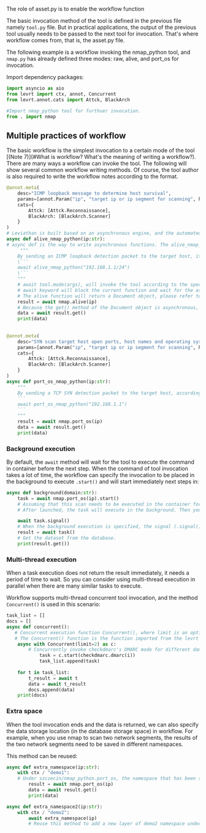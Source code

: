 

The role of asset.py is to enable the workflow function

The basic invocation method of the tool is defined in the previous file namely `tool.py`  file. But in practical applications, the output of the previous tool usually needs to be passed to the next tool for invocation. That's where workflow comes from, that is, the asset.py file.


The following example is a workflow invoking the nmap_python tool, and `nmap.py` has already defined three modes: raw, alive, and port_os for invocation.

Import dependency packages:

```python
import asyncio as aio
from levrt import ctx, annot, Concurrent
from levrt.annot.cats import Attck, BlackArch

#Import nmap_python tool for furthuer invocation.
from . import nmap
```

## Multiple practices of workflow

The basic workflow is the simplest invocation to a certain mode of the tool [(Note 7)](#What is workflow? What's the meaning of writing a workflow?). There are many ways a workflow can invoke the tool. The following will show several common workflow writing methods. Of course, the tool author is also required to write the workflow notes according to the format.

````python
@annot.meta(
    desc="ICMP loopback message to determine host survival",
    params=[annot.Param("ip", "target ip or ip segment for scanning", holder="192.168.1.1/24")],
    cats={
        Attck: [Attck.Reconnaissance],
        BlackArch: [BlackArch.Scanner]
    }
)
# Leviathan is built based on an asynchronous engine, and the automated progress system also depends on the asynchronous protocol, so you need to use python asynchronous programming.
async def alive_nmap_python(ip:str):
# async def is the way to write asynchronous functions. The alive_nmap_python method specifies that the string parameter ip needs to be passed in for the alive mode.
	 """
    By sending an ICMP loopback detection packet to the target host, it is judged whether the host is alive or not according to the discard situation of the response packet, the response time, the response content, the banner information and the match of the specific service keyword.
	\```
    await alive_nmap_python("192.168.1.1/24")
    \```
    """
    # await tool.mode(args), will invoke the tool according to the specified mode, will wait for the end of the tool execution, and will save the obtained result to mongodb firstly. The result will get a data set of mongodb, namely levrt. Document object.
    # await keyword will block the current function and wait for the asynchronous function alive() to finish executing and return the result before execution starts. For details, please refer to python asynchronous programming.
    # The alive function will return a Document object, please refer to the API documentation for details.
    result = await nmap.alive(ip)
    # Because the get() method of the Document object is asynchronous, you need to await again. Using the .get() method, you can obtain data from the result dataset.
    data = await result.get()
    print(data)
    
    
@annot.meta(
    desc="SYN scan target host open ports, host names and operating systems",
    params=[annot.Param("ip", "target ip or ip segment for scanning", holder="192.168.1.1/24")],
    cats={
        Attck: [Attck.Reconnaissance],
        BlackArch: [BlackArch.Scanner]
    }
)
async def port_os_nmap_python(ip:str):
    """
    By sending a TCP SYN detection packet to the target host, according to the discard situation of the response packet, response time, response content, banner information and specific service keyword matching, identify the open ports, host names and related services and operating systems of the target host information.
    ```
    await port_os_nmap_python("192.168.1.1")
    ```
    """
    result = await nmap.port_os(ip)
    data = await result.get()
    print(data)
````



### Background execution

By default, the `await` method will wait for the tool to execute the command in container before the next step. When the command of tool invocation takes a lot of time, the workflow can specify the invocation to be placed in the background to execute `.start()` and will start immediately next steps in:

```python
async def background(domain:str):
    task = await nmap.port_os(ip).start()
    # Assuming that this scan needs to be executed in the container for a long time, it can be executed in the background. The signal() method will block the code and wait for the task to execute successfully before returning
    # After launched, the task will execute in the background. Then you can continue to launch other tasks, block them when needed, and wait for execution results

    await task.signal()
    # When the background execution is specified, the signal (.signal()) can be passed in the tool execution, such as immediately interrupting the execution of the tool in the container, etc.
    result = await task()
    # Get the dataset from the database.
    print(result.get())
```



### Multi-thread execution

When a task execution does not return the result immediately, it needs a period of time to wait. So you can consider using multi-thread execution in parallel when there are many similar tasks to execute.

Workflow supports multi-thread concurrent tool invocation, and the method `Concurrent()` is used in this scenario:

```python
task_list = []
docs = []
async def concurrent():
   # Concurrent execution function Concurrent(), where limit is an optional parameter used to limit the number of tasks to be executed concurrently, the default is no limitation.
   # The Concurrent() function is the function imported from the levrt package above.
    async with Concurrent(limit=2) as c:
    	# Concurrently invoke checkdmarc's DMARC mode for different domain names.
            task = c.start(checkdmarc.dmarc(i))
            task_list.append(task)
    
	for t in task_list:
        t_result = await t
        data = await t_result
        docs.append(data)
    print(docs)
```



### Extra space

When the tool invocation ends and the data is returned, we can also specify the data storage location (in the database storage space) in workflow. For example, when you use nmap to scan two network segments, the results of the two network segments need to be saved in different namespaces.

This method can be reused:

```python
async def extra_namespace(ip:str):
    with ctx / "demo1":
    # Under szczecin/nmap_python.port_os, the namespace that has been specified by our tool Cr() function, create another demo1 space.
        result = await nmap.port_os(ip)
        data = await result.get()
        print(data)

async def extra_namespace2(ip:str):
    with ctx / "demo2":
        await extra_namespace(ip)
        # Reuse this method to add a new layer of demo2 namespace under the demo1 namespace which is added by using the method above.
```
